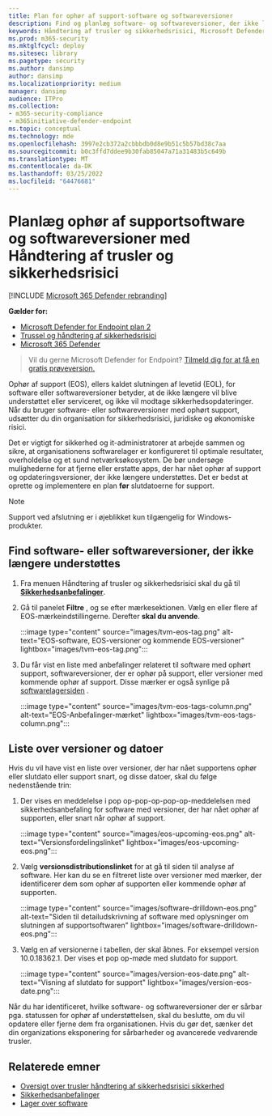 ```yaml
---
title: Plan for ophør af support-software og softwareversioner
description: Find og planlæg software- og softwareversioner, der ikke længere understøttes, og som ikke modtager sikkerhedsopdateringer.
keywords: Håndtering af trusler og sikkerhedsrisici, Microsoft Defender for Endpoint til tvm-sikkerhed, anbefaling om cybersikkerhed, sikkerheds anbefaling, der kan handles på
ms.prod: m365-security
ms.mktglfcycl: deploy
ms.sitesec: library
ms.pagetype: security
ms.author: dansimp
author: dansimp
ms.localizationpriority: medium
manager: dansimp
audience: ITPro
ms.collection:
- m365-security-compliance
- m365initiative-defender-endpoint
ms.topic: conceptual
ms.technology: mde
ms.openlocfilehash: 3997e2cb372a2cbbbdb0d8e9b51c5b57bd38c7aa
ms.sourcegitcommit: b0c3ffd7ddee9b30fab85047a71a31483b5c649b
ms.translationtype: MT
ms.contentlocale: da-DK
ms.lasthandoff: 03/25/2022
ms.locfileid: "64476681"
---
```

# <a name="plan-for-end-of-support-software-and-software-versions-with-threat-and-vulnerability-management"></a>Planlæg ophør af supportsoftware og softwareversioner med Håndtering af trusler og sikkerhedsrisici

[!INCLUDE [Microsoft 365 Defender rebranding](../../includes/microsoft-defender.md)]

**Gælder for:**

- [Microsoft Defender for Endpoint plan 2](https://go.microsoft.com/fwlink/?linkid=2154037)
- [Trussel og håndtering af sikkerhedsrisici](next-gen-threat-and-vuln-mgt.md)
- [Microsoft 365 Defender](https://go.microsoft.com/fwlink/?linkid=2118804)

> Vil du gerne Microsoft Defender for Endpoint? [Tilmeld dig for at få en gratis prøveversion.](https://signup.microsoft.com/create-account/signup?products=7f379fee-c4f9-4278-b0a1-e4c8c2fcdf7e&ru=https://aka.ms/MDEp2OpenTrial?ocid=docs-wdatp-portaloverview-abovefoldlink)

Ophør af support (EOS), ellers kaldet slutningen af levetid (EOL), for software eller softwareversioner betyder, at de ikke længere vil blive understøttet eller serviceret, og ikke vil modtage sikkerhedsopdateringer. Når du bruger software- eller softwareversioner med ophørt support, udsætter du din organisation for sikkerhedsrisici, juridiske og økonomiske risici.

Det er vigtigt for sikkerhed og it-administratorer at arbejde sammen og sikre, at organisationens softwarelager er konfigureret til optimale resultater, overholdelse og et sund netværksøkosystem. De bør undersøge mulighederne for at fjerne eller erstatte apps, der har nået ophør af support og opdateringsversioner, der ikke længere understøttes. Det er bedst at oprette og implementere en plan **før** slutdatoerne for support.

> [!NOTE]
> Support ved afslutning er i øjeblikket kun tilgængelig for Windows-produkter.

## <a name="find-software-or-software-versions-that-are-no-longer-supported"></a>Find software- eller softwareversioner, der ikke længere understøttes

1. Fra menuen Håndtering af trusler og sikkerhedsrisici skal du gå til [**Sikkerhedsanbefalinger**](tvm-security-recommendation.md).
2. Gå til panelet **Filtre** , og se efter mærkesektionen. Vælg en eller flere af EOS-mærkeindstillingerne. Derefter **skal du anvende**.

   :::image type="content" source="images/tvm-eos-tag.png" alt-text="EOS-software, EOS-versioner og kommende EOS-versioner" lightbox="images/tvm-eos-tag.png":::

3. Du får vist en liste med anbefalinger relateret til software med ophørt support, softwareversioner, der er ophør på support, eller versioner med kommende ophør af support. Disse mærker er også synlige på [softwarelagersiden](tvm-software-inventory.md) .

   :::image type="content" source="images/tvm-eos-tags-column.png" alt-text="EOS-Anbefalinger-mærket" lightbox="images/tvm-eos-tags-column.png":::

## <a name="list-of-versions-and-dates"></a>Liste over versioner og datoer

Hvis du vil have vist en liste over versioner, der har nået supportens ophør eller slutdato eller support snart, og disse datoer, skal du følge nedenstående trin:

1. Der vises en meddelelse i pop op-pop-op-pop-op-meddelelsen med sikkerhedsanbefaling for software med versioner, der har nået ophør af supporten, eller snart når ophør af support.

   :::image type="content" source="images/eos-upcoming-eos.png" alt-text="Versionsfordelingslinket" lightbox="images/eos-upcoming-eos.png":::

2. Vælg **versionsdistributionslinket** for at gå til siden til analyse af software. Her kan du se en filtreret liste over versioner med mærker, der identificerer dem som ophør af supporten eller kommende ophør af supporten.

   :::image type="content" source="images/software-drilldown-eos.png" alt-text="Siden til detailudskrivning af software med oplysninger om slutningen af supportsoftwaren" lightbox="images/software-drilldown-eos.png":::

3. Vælg en af versionerne i tabellen, der skal åbnes. For eksempel version 10.0.18362.1. Der vises et pop op-møde med slutdato for support.

   :::image type="content" source="images/version-eos-date.png" alt-text="Visning af slutdato for support" lightbox="images/version-eos-date.png":::

Når du har identificeret, hvilke software- og softwareversioner der er sårbar pga. statussen for ophør af understøttelsen, skal du beslutte, om du vil opdatere eller fjerne dem fra organisationen. Hvis du gør det, sænker det din organizations eksponering for sårbarheder og avancerede vedvarende trusler.

## <a name="related-topics"></a>Relaterede emner

- [Oversigt over trusler håndtering af sikkerhedsrisici sikkerhed](next-gen-threat-and-vuln-mgt.md)
- [Sikkerhedsanbefalinger](tvm-security-recommendation.md)
- [Lager over software](tvm-software-inventory.md)
